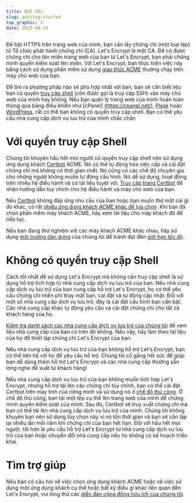 ```yaml
---
title: Bắt đầu
slug: getting-started
top_graphic: 3
date: 2023-08-24
---
```


Để bật HTTPS trên trang web của mình, bạn cần lấy chứng chỉ (một loại tệp) từ Tổ chức phát hành chứng chỉ (CA). Let's Encrypt là một CA. 
Để có được chứng chỉ cho tên miền trang web của bạn từ Let's Encrypt, bạn phải chứng minh quyền kiểm soát tên miền. 
Với Let's Encrypt, bạn thực hiện việc này bằng cách sử dụng phần mềm sử dụng [giao thức ACME](https://tools.ietf.org/html/rfc8555) 
thường chạy trên máy chủ web của bạn.

Để tìm ra phương pháp nào sẽ phù hợp nhất với bạn, bạn sẽ cần biết liệu bạn có quyền [truy cập shell](https://en.wikipedia.org/wiki/Shell_account) 
(còn được gọi là truy cập SSH) vào máy chủ web của mình hay không. Nếu bạn quản lý trang web của mình hoàn toàn thông qua bảng điều khiển như [cPanel]
(https://cpanel.net/), [Plesk](https://www.plesk.com/) hoặc [WordPress](https://wordpress.org/), rất có thể bạn không có quyền truy cập shell. 
Bạn có thể yêu cầu nhà cung cấp dịch vụ lưu trữ của mình chắc chắn

# Với quyền truy cập Shell

Chúng tôi khuyên hầu hết mọi người có quyền truy cập shell nên sử dụng ứng dụng khách [Certbot](https://certbot.eff.org/) ACME. 
Nó có thể tự động hóa việc cấp và cài đặt chứng chỉ mà không có thời gian chết. 
Nó cũng có các chế độ chuyên gia cho những người không muốn tự động cấu hình. 
Nó dễ sử dụng, hoạt động trên nhiều hệ điều hành và có tài liệu tuyệt vời. 
[Truy cập trang Certbot](https://certbot.eff.org/) để nhận hướng dẫn tùy chỉnh cho hệ điều hành và máy chủ web của bạn.

Nếu [Certbot](https://certbot.eff.org/) không đáp ứng nhu cầu của bạn hoặc bạn muốn thử một cái gì đó khác, có rất 
[nhiều ứng dụng khách ACME khác để lựa chọn](https://letsencrypt.org/vi/docs/client-options/). 
Khi bạn đã chọn phần mềm máy khách ACME, hãy xem tài liệu cho máy khách đó để tiếp tục.

Nếu bạn đang thử nghiệm với các máy khách ACME khác nhau, hãy sử dụng
[môi trường dàn dựng](https://letsencrypt.org/vi/docs/staging-environment/) 
của chúng tôi để tránh đạt đến [giới hạn tốc độ](https://letsencrypt.org/vi/docs/rate-limits/).

# Không có quyền truy cập Shell

Cách tốt nhất để sử dụng Let's Encrypt mà không cần truy cập shell là sử dụng hỗ trợ tích hợp từ nhà cung cấp dịch vụ lưu trữ của bạn. 
Nếu nhà cung cấp dịch vụ lưu trữ của bạn cung cấp hỗ trợ Let's Encrypt, họ có thể yêu cầu chứng chỉ miễn phí thay mặt bạn, 
cài đặt và tự động cập nhật. Đối với một số nhà cung cấp dịch vụ lưu trữ, đây là cài đặt cấu hình bạn cần bật. 
Các nhà cung cấp khác tự động yêu cầu và cài đặt chứng chỉ cho tất cả khách hàng của họ.

[Kiểm tra danh sách các nhà cung cấp dịch vụ lưu trữ của chúng tôi](https://community.letsencrypt.org/t/web-hosting-who-support-lets-encrypt/6920)
để xem liệu nhà cung cấp của bạn có trên đó không. 
Nếu vậy, hãy làm theo tài liệu của họ để thiết lập chứng chỉ Let's Encrypt của bạn.

Nếu nhà cung cấp dịch vụ lưu trữ của bạn không hỗ trợ Let's Encrypt, 
bạn có thể liên hệ với họ để yêu cầu hỗ trợ. 
Chúng tôi cố gắng hết sức để giúp bạn dễ dàng thêm hỗ trợ Let's Encrypt và các nhà cung cấp thường sẵn lòng nghe đề xuất từ khách hàng!

Nếu nhà cung cấp dịch vụ lưu trữ của bạn không muốn tích hợp Let's Encrypt, nhưng hỗ trợ tải lên các chứng chỉ tùy chỉnh, 
bạn có thể cài đặt Certbot trên máy tính của riêng mình và sử dụng nó ở [chế độ thủ công](https://certbot.eff.org/docs/using.html#manual). 
Ở chế độ thủ công, bạn tải một tệp cụ thể lên trang web của mình để chứng minh quyền kiểm soát của mình. 
Sau đó, Certbot sẽ truy xuất chứng chỉ mà bạn có thể tải lên nhà cung cấp dịch vụ lưu trữ của mình. 
Chúng tôi không khuyên bạn nên sử dụng tùy chọn này vì nó tốn thời gian và bạn sẽ cần 
lặp lại nhiều lần mỗi năm khi chứng chỉ của bạn hết hạn. 
Đối với hầu hết mọi người, tốt hơn là yêu cầu hỗ trợ Let's Encrypt từ nhà cung cấp dịch vụ lưu trữ của bạn
hoặc chuyển đổi nhà cung cấp nếu họ không có kế hoạch triển khai.

# Tìm trợ giúp

Nếu bạn có câu hỏi về việc chọn ứng dụng khách ACME hoặc về việc sử dụng một ứng dụng khách cụ thể 
hoặc bất kỳ điều gì khác liên quan đến Let's Encrypt, 
vui lòng thử các [diễn đàn cộng đồng hữu ích của chúng tôi](https://community.letsencrypt.org/).


